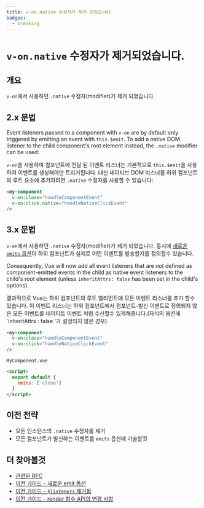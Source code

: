 ```yaml
---
title: v-on.native 수정자가 제거 되었습니다. 
badges:
  - breaking
---
```


# `v-on.native` 수정자가 제거되었습니다. <MigrationBadges :badges="$frontmatter.badges" />

## 개요

`v-on`에서 사용하던  `.native` 수정자(modifier)가 제거 되었습니다.

## 2.x 문법

Event listeners passed to a component with `v-on` are by default only triggered by emitting an event with `this.$emit`. To add a native DOM listener to the child component's root element instead, the `.native` modifier can be used:


`v-on`을 사용하여 컴포넌트에 전달 된 이벤트 리스너는 기본적으로 `this.$emit`을 사용하여 이벤트를 생성해야만 트리거됩니다. 대신 네이티브 DOM 리스너를 하위 컴포넌트의 루트 요소에 추가하려면 `.native` 수정자를 사용할 수 있습니다:

```html
<my-component
  v-on:close="handleComponentEvent"
  v-on:click.native="handleNativeClickEvent"
/>
```

## 3.x 문법

`v-on`에서 사용하던  `.native` 수정자(modifier)가 제거 되었습니다. 동시에 [새로운 `emits` 옵션](./emits-option.md)이 하위 컴포넌트가 실제로 어떤 이벤트를 발송할지를 정의할수 있습니다. 

Consequently, Vue will now add all event listeners that are _not_ defined as component-emitted events in the child as native event listeners to the child's root element (unless `inheritAttrs: false` has been set in the child's options).


결과적으로 Vue는 하위 컴포넌트의 루트 엘리먼트에 모든 이벤트 리스너를 추가 할수 있습니다. 이 이벤트 리스너는 하위 컴포넌트에서 컴포넌트-발신 이벤트로 정의되지 않은 모든 이벤트를 네이티트 이벤트 처럼 수신할수 있게해줍니다.(자식의 옵션에`inheritAttrs : false '가 설정되지 않은 경우).

```html
<my-component
  v-on:close="handleComponentEvent"
  v-on:click="handleNativeClickEvent"
/>
```

`MyComponent.vue`

```html
<script>
  export default {
    emits: ['close']
  }
</script>
```

## 이전 전략

- 모든 인스턴스의  `.native` 수정자를 제거
- 모든 컴포넌트가 발신하는 이벤트를 `emits` 옵션에 기술할것


## 더 찾아볼것

- [관련된  RFC](https://github.com/vuejs/rfcs/blob/master/active-rfcs/0031-attr-fallthrough.md#v-on-listener-fallthrough)
- [이전 가이드 - 새로운 emit 옵션](./emits-option.md)
- [이전 가이드 - `$listeners` 제거됨](./listeners-removed.md)
- [이전 가이드 - render 함수 API의 변경 사항](./render-function-api.md)

